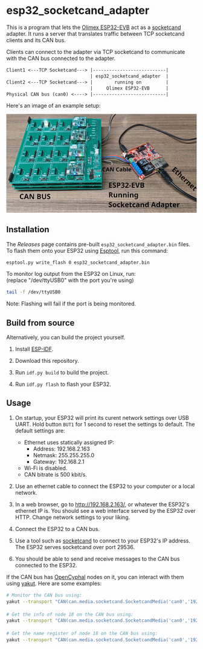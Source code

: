 # esp32_socketcand_adapter

This is a program that lets the [Olimex ESP32-EVB](https://www.olimex.com/Products/IoT/ESP32/ESP32-EVB/open-source-hardware)
act as a [socketcand](https://github.com/linux-can/socketcand/) adapter.
It runs a server that translates traffic between TCP socketcand clients and its CAN bus.

Clients can connect to the adapter via TCP socketcand
to communicate with the CAN bus connected to the adapter.

```
Client1 <---TCP Socketcand---> |---------------------------|
                               | esp32_socketcand_adapter  |
Client2 <---TCP Socketcand---> |        running on         |
                               |     Olimex ESP32-EVB      |
Physical CAN bus (can0) <----> |---------------------------|
```

Here's an image of an example setup:

![Example ESP32 Socketcand Translate Setup](socketcand_adapter_labeled.jpg)

## Installation
The *Releases* page contains pre-built `esp32_socketcand_adapter.bin` files.
To flash them onto your ESP32 using
[Esptool](https://docs.espressif.com/projects/esptool/en/latest/esp32/), run this command:

```bash
esptool.py write_flash 0 esp32_socketcand_adapter.bin
```

To monitor log output from the ESP32 on Linux, run: \
(replace "/dev/ttyUSB0" with the port you're using)

```bash
tail -f /dev/ttyUSB0
```

Note: Flashing will fail if the port is being monitored.

## Build from source
Alternatively, you can build the project yourself.

1. Install [ESP-IDF](https://docs.espressif.com/projects/esp-idf/en/stable/esp32/get-started/).

2. Download this repository.

3. Run `idf.py build` to build the project.

3. Run `idf.py flash` to flash your ESP32.


## Usage

1. On startup, your ESP32 will print its curent network settings over USB UART.
Hold button `BUT1` for 1 second to reset the settings to default.
The default settings are:
    - Ethernet uses statically assigned IP:
        - Address: 192.168.2.163
        - Netmask: 255.255.255.0
        - Gateway: 192.168.2.1
    - Wi-Fi is disabled.
    - CAN bitrate is 500 kbit/s.

2. Use an ethernet cable to connect the ESP32 to your computer or a local network.

3. In a web browser, go to <http://192.168.2.163/>,
or whatever the ESP32's ethernet IP is.
You should see a web interface served by the ESP32 over HTTP.
Change network settings to your liking.

4. Connect the ESP32 to a CAN bus.

5. Use a tool such as [socketcand](https://github.com/linux-can/socketcand)
to connect to your ESP32's IP address.
The ESP32 serves socketcand over port 29536.

6. You should be able to send and receive messages to the CAN bus
connected to the ESP32.

If the CAN bus has [OpenCyphal](https://opencyphal.org/) nodes on it,
you can interact with them using
[yakut](https://github.com/OpenCyphal/yakut).
Here are some examples:

```bash
# Monitor the CAN bus using:
yakut --transport "CAN(can.media.socketcand.SocketcandMedia('can0','192.168.2.163'),99)" monitor

# Get the info of node 18 on the CAN bus using:
yakut --transport "CAN(can.media.socketcand.SocketcandMedia('can0','192.168.2.163'),99)" call 18 uavcan.node.GetInfo.1.0 '{}'

# Get the name register of node 18 on the CAN bus using:
yakut --transport "CAN(can.media.socketcand.SocketcandMedia('can0','192.168.2.163'),99)" call 18 uavcan.register.Access.1.0 "{'name':{'name':'NAME'}}"
```

